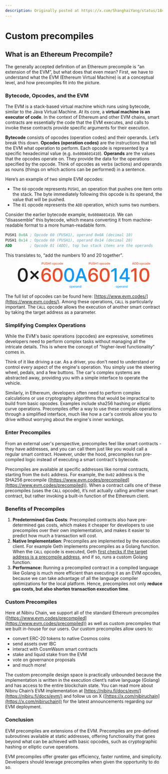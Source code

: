```yaml
---
description: Originally posted at https://x.com/ShanghaiYang/status/1841587791743885458
---
```


# Custom precompiles

## What is an Ethereum Precompile?

The generally accepted definition of an Ethereum precompile is “an extension of the EVM”, but what does that even mean? First, we have to understand what the EVM (Ethereum Virtual Machine) is at a conceptual level, and how precompiles fit into the picture.

### Bytecode, Opcodes, and the EVM

The EVM is a stack-based virtual machine which runs using bytecode, similar to the Java Virtual Machine. At its core, a **virtual machine** **is an executor of code**. In the context of Ethereum and other EVM chains, smart contracts are essentially the code that the EVM executes, and calls to invoke these contracts provide specific arguments for their execution.

**Bytecode** consists of opcodes (operation codes) and their operands. Let’s break this down. **Opcodes (operation codes)** are the instructions that tell the EVM what operation to perform. Each opcode is represented by a specific hexadecimal value (e.g. `0x600A601410`). **Operands** are the values that the opcodes operate on. They provide the data for the operations specified by the opcode. Think of opcodes as verbs (actions) and operands as nouns (things on which actions can be performed) in a sentence.

Here’s an example of two simple EVM opcodes:

* The `60` opcode represents `PUSH1`, an operation that pushes one item onto the stack. The byte immediately following this opcode is its operand, the value that will be pushed.
* The `01` opcode represents the `ADD` operation, which sums two numbers.

Consider the earlier bytecode example, `0x600A601410`. We can “disassemble” this bytecode, which means converting it from machine-readable format to a more human-readable form.

```nasm
PUSH1 0x0A ; Opcode 60 (PUSH1), operand 0x0A (decimal 10)
PUSH1 0x14 ; Opcode 60 (PUSH1), operand 0x14 (decimal 20)
ADD        ; Opcode 01 (ADD), top two stack items are the operands
```

This translates to, “add the numbers 10 and 20 together”.

<figure><img src="../../.gitbook/assets/image.png" alt=""><figcaption></figcaption></figure>

The full list of opcodes can be found here: [https://www.evm.codes/](https://www.evm.codes/). Among these operations, `CALL` is particularly important. The `CALL` opcode allows the execution of another smart contract by taking the target address as a parameter.

### Simplifying Complex Operations

While the EVM's basic operations (opcodes) are expressive, sometimes developers need to perform complex tasks without managing all the intricate details. This is where the concept of "higher-level functionality" comes in.

Think of it like driving a car. As a driver, you don't need to understand or control every aspect of the engine's operation. You simply use the steering wheel, pedals, and a few buttons. The car's complex systems are abstracted away, providing you with a simple interface to operate the vehicle.

Similarly, in Ethereum, developers often need to perform complex calculations or use cryptography algorithms that would be impractical to build from basic opcodes. Examples include sha256 hashing or elliptic curve operations. Precompiles offer a way to use these complex operations through a simplified interface, much like how a car's controls allow you to drive without worrying about the engine's inner workings.

### Enter Precompiles

From an external user's perspective, precompiles feel like smart contracts - they have addresses, and you can call them just like you would call a regular smart contract. However, under the hood, precompiles run pre-compiled logic instead of executing a smart contract's bytecode.

Precompiles are available at specific addresses like normal contracts, starting from the `0x01` address. For example, the `0x02` address is the SHA256 precompile ([https://www.evm.codes/precompiled](https://www.evm.codes/precompiled)). When a contract calls one of these precompiles (uses the `CALL` opcode), it’s not actually calling another smart contract, but rather invoking a built-in function of the Ethereum client.

### Benefits of Precompiles

1. **Predetermined Gas Costs**: Precompiled contracts also have pre-determined gas costs, which makes it cheaper for developers to use precompiles over their own implementation, and makes it easier to predict how much a transaction will cost.
2. **Native Implementation**: Precompiles are implemented by the execution client. For example Geth implements precompiles as a Golang function. When the `CALL` opcode is executed, Geth [first checks if the target address is a precompile address](https://github.com/ethereum/go-ethereum/blob/v1.10.26/core/vm/evm.go#L215), and if so, runs a custom Golang function.
3. **Performance:** Running a precompiled contract in a compiled language like Golang is much more efficient than executing it as an EVM opcodes, because we can take advantage of all the language compiler optimizations for the local platform. Hence, precompiles not only **reduce gas costs, but also shorten transaction execution time**.

### Custom Precompiles

Here at Nibiru Chain, we support all of the standard Ethereum precompiles ([https://www.evm.codes/precompiled](https://www.evm.codes/precompiled)) as well as custom precompiles that we built in-house for our users. Our custom precompiles allow users to:

* convert ERC-20 tokens to native Cosmos coins
* send assets over IBC
* interact with CosmWasm smart contracts
* stake and liquid stake from the EVM
* vote on governance proposals
* and much more!

The custom precompile design space is practically unbounded because the implementation is written in the execution client’s native language (Golang) and has access to the entire blockchain state. You can read more about Nibiru Chain’s EVM implementation at [https://nibiru.fi/docs/evm/](https://nibiru.fi/docs/evm/) and follow us on X ([https://x.com/nibiruchain](https://x.com/nibiruchain)) for the latest announcements regarding our EVM deployment.

### Conclusion

EVM precompiles are extensions of the EVM. Precompiles are pre-defined subroutines available at static addresses, offering functionality that goes beyond what can be achieved with basic opcodes, such as cryptographic hashing or elliptic curve operations.

EVM precompiles offer greater gas efficiency, faster runtime, and simplicity. Developers should leverage precompiles when given the opportunity to do so.
